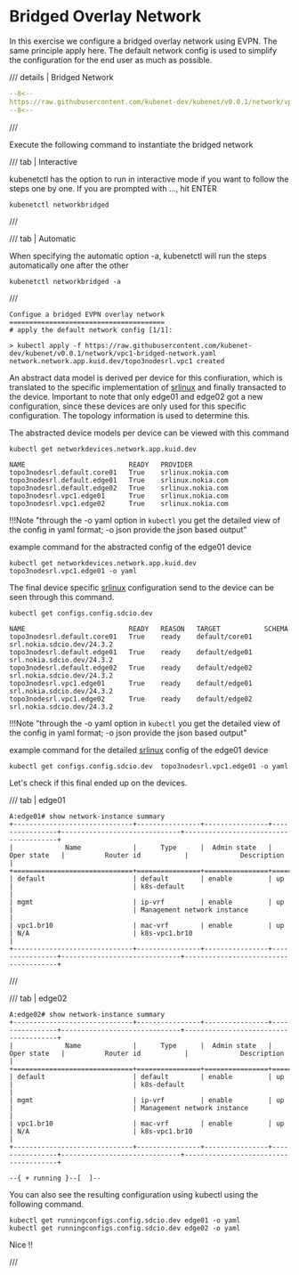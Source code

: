 # Bridged Overlay Network

In this exercise we configure a bridged overlay network using EVPN. The same principle apply here. The default network config is used to simplify the configuration for the end user as much as possible.

/// details | Bridged Network

```yaml
--8<--
https://raw.githubusercontent.com/kubenet-dev/kubenet/v0.0.1/network/vpc1-bridged-network.yaml
--8<--
```
///

Execute the following command to instantiate the bridged network

/// tab | Interactive

kubenetctl has the option to run in interactive mode if you want to follow the steps one by one. If you are prompted with ..., hit ENTER

```
kubenetctl networkbridged
```

///

/// tab | Automatic

When specifying the automatic option -a, kubenetctl will run the steps automatically one after the other

```
kubenetctl networkbridged -a
```

///


```shell
Configue a bridged EVPN overlay network
=======================================
# apply the default network config [1/1]:

> kubectl apply -f https://raw.githubusercontent.com/kubenet-dev/kubenet/v0.0.1/network/vpc1-bridged-network.yaml
network.network.app.kuid.dev/topo3nodesrl.vpc1 created
```

An abstract data model is derived per device for this confiuration, which is translated to the specific implementation of [srlinux][srlinux] and finally transacted to the device. Important to note that only edge01 and edge02 got a new configuration, since these devices are only used for this specific configuration. The topology information is used to determine this.

The abstracted device models per device can be viewed with this command

```
kubectl get networkdevices.network.app.kuid.dev
```

```
NAME                          READY   PROVIDER
topo3nodesrl.default.core01   True    srlinux.nokia.com
topo3nodesrl.default.edge01   True    srlinux.nokia.com
topo3nodesrl.default.edge02   True    srlinux.nokia.com
topo3nodesrl.vpc1.edge01      True    srlinux.nokia.com
topo3nodesrl.vpc1.edge02      True    srlinux.nokia.com
```

!!!Note "through the -o yaml option in `kubectl` you get the detailed view of the config in yaml format; -o json provide the json based output"

example command for the abstracted config of the edge01 device

```
kubectl get networkdevices.network.app.kuid.dev topo3nodesrl.vpc1.edge01 -o yaml
```

The final device specific [srlinux][srlinux] configuration send to the device can be seen through this command.

```
kubectl get configs.config.sdcio.dev 
```

```
NAME                          READY   REASON   TARGET           SCHEMA
topo3nodesrl.default.core01   True    ready    default/core01   srl.nokia.sdcio.dev/24.3.2
topo3nodesrl.default.edge01   True    ready    default/edge01   srl.nokia.sdcio.dev/24.3.2
topo3nodesrl.default.edge02   True    ready    default/edge02   srl.nokia.sdcio.dev/24.3.2
topo3nodesrl.vpc1.edge01      True    ready    default/edge01   srl.nokia.sdcio.dev/24.3.2
topo3nodesrl.vpc1.edge02      True    ready    default/edge02   srl.nokia.sdcio.dev/24.3.2
```

!!!Note "through the -o yaml option in `kubectl` you get the detailed view of the config in yaml format; -o json provide the json based output"

example command for the detailed [srlinux][srlinux] config of the edge01 device

```
kubectl get configs.config.sdcio.dev  topo3nodesrl.vpc1.edge01 -o yaml
```

Let's check if this final ended up on the devices.

/// tab | edge01

```
A:edge01# show network-instance summary
+------------------------------+----------------+----------------+----------------+------------------------------+--------------------------------------+
|             Name             |      Type      |  Admin state   |   Oper state   |          Router id           |             Description              |
+==============================+================+================+================+==============================+======================================+
| default                      | default        | enable         | up             |                              | k8s-default                          |
| mgmt                         | ip-vrf         | enable         | up             |                              | Management network instance          |
| vpc1.br10                    | mac-vrf        | enable         | up             | N/A                          | k8s-vpc1.br10                        |
+------------------------------+----------------+----------------+----------------+------------------------------+--------------------------------------+

```
///

/// tab | edge02

```
A:edge02# show network-instance summary
+------------------------------+----------------+----------------+----------------+------------------------------+--------------------------------------+
|             Name             |      Type      |  Admin state   |   Oper state   |          Router id           |             Description              |
+==============================+================+================+================+==============================+======================================+
| default                      | default        | enable         | up             |                              | k8s-default                          |
| mgmt                         | ip-vrf         | enable         | up             |                              | Management network instance          |
| vpc1.br10                    | mac-vrf        | enable         | up             | N/A                          | k8s-vpc1.br10                        |
+------------------------------+----------------+----------------+----------------+------------------------------+--------------------------------------+

--{ + running }--[  ]--
```

You can also see the resulting configuration using kubectl using the following command.

```
kubectl get runningconfigs.config.sdcio.dev edge01 -o yaml
kubectl get runningconfigs.config.sdcio.dev edge02 -o yaml
```

Nice !!

///

[containerlab]: https://containerlab.dev
[kind]: https://kind.sigs.k8s.io
[pkgserver]: https://docs.pkgserver.dev
[sdc]: https://docs.sdcio.dev
[kuid]: https://kuidio.github.io/docs/
[srlinux]: https://learn.srlinux.dev/
[gnmi]: https://github.com/openconfig/gnmi
[netconf]: https://en.wikipedia.org/wiki/NETCONF